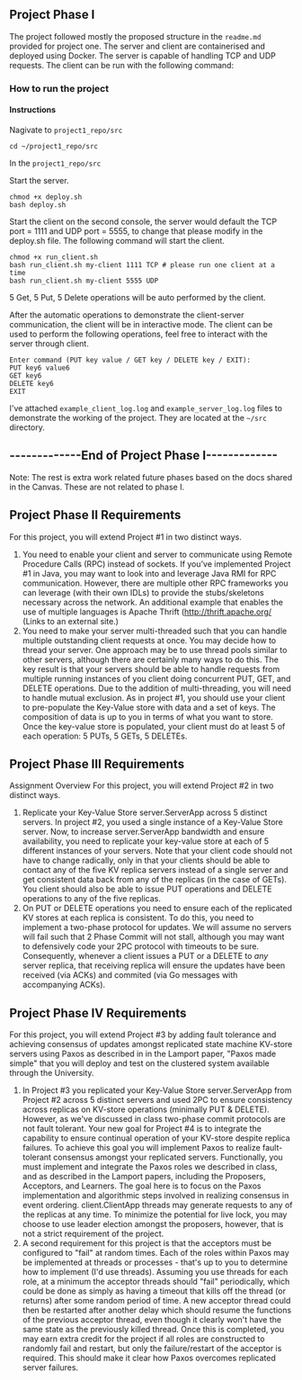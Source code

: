 ##  Project Phase I

The project followed mostly the proposed structure in the `readme.md` provided for project one. The server and client are containerised and deployed using Docker. The server is capable of handling TCP and UDP requests. The client can be run with the following command:
### How to run the project

#### Instructions
Nagivate to `project1_repo/src`
```shell
cd ~/project1_repo/src
```

In the `project1_repo/src`


Start the server.
```shell
chmod +x deploy.sh
bash deploy.sh
```

Start the client on the second console, the server would default the TCP port = 1111 and UDP port = 5555, to change that please modify in the deploy.sh file.
The following command will start the client.
```shell
chmod +x run_client.sh
bash run_client.sh my-client 1111 TCP # please run one client at a time
bash run_client.sh my-client 5555 UDP 
```

5 Get, 5 Put, 5 Delete operations will be auto performed by the client.

After the automatic operations to demonstrate the client-server communication, the client will be in interactive mode. The client can be used to perform the following operations, feel free to interact with the server through client.
```shell
Enter command (PUT key value / GET key / DELETE key / EXIT): 
PUT key6 value6
GET key6
DELETE key6
EXIT
```

I've attached `example_client_log.log` and `example_server_log.log` files to demonstrate the working of the project. They are located at the `~/src` directory.

## -------------End of Project Phase I-------------

Note: The rest is extra work related future phases based on the docs
shared in the Canvas. These are not related to phase I.

##  Project Phase II Requirements
For this project, you will extend Project #1 in two distinct ways.
1) You need to enable your client and server to communicate using Remote Procedure Calls (RPC) instead of sockets. If you’ve implemented Project #1 in Java, you may want to look into and leverage Java RMI for RPC communication. However, there are multiple other RPC frameworks you can leverage (with their own IDLs) to provide the stubs/skeletons necessary across the network. An additional example that enables the use of multiple languages is Apache Thrift (http://thrift.apache.org/
   (Links to an external site.)
2) You need to make your server multi-threaded such that you can handle multiple outstanding client requests at once. You may decide how to thread your server. One approach may be to use thread pools similar to other servers, although there are certainly many ways to do this. The key result is that your servers should be able to handle requests from multiple running instances of you client doing concurrent PUT, GET, and DELETE operations. Due to the addition of multi-threading, you will need to handle mutual exclusion.
   As in project #1, you should use your client to pre-populate the Key-Value store with data and a set of keys. The composition of data is up to you in terms of what you want to store. Once the key-value store is populated, your client must do at least 5 of each operation: 5 PUTs, 5 GETs, 5 DELETEs.

##  Project Phase III Requirements
Assignment Overview
For this project, you will extend Project #2 in two distinct ways.
1) Replicate your Key-Value Store server.ServerApp across 5 distinct servers. In project #2, you used a single
   instance of a Key-Value Store server. Now, to increase server.ServerApp bandwidth and ensure availability, you need to replicate your key-value store at each of 5 different instances of your servers. Note that your client code should not have to change radically, only in that your clients should be able to contact any of the five KV replica servers instead of a single server and get consistent data back from any of the replicas (in the case of GETs). You client should also be able to issue PUT operations and DELETE operations to any of the five replicas.
2) On PUT or DELETE operations you need to ensure each of the replicated KV stores at each replica is consistent. To do this, you need to implement a two-phase protocol for updates. We will assume no servers will fail such that 2 Phase Commit will not stall, although you may want to defensively code your 2PC protocol with timeouts to be sure. Consequently, whenever a client issues a PUT or a DELETE to *any* server replica, that receiving replica will ensure the updates have been received (via ACKs) and commited (via Go messages with accompanying ACKs).

##  Project Phase IV Requirements
For this project, you will extend Project #3 by adding fault tolerance and achieving consensus of updates amongst replicated state machine KV-store servers using Paxos as described in in the Lamport paper, "Paxos made simple" that you will deploy and test on the clustered system available through the University.
1) In Project #3 you replicated your Key-Value Store server.ServerApp from Project #2 across 5 distinct servers and used 2PC to ensure consistency across replicas on KV-store operations (minimally PUT & DELETE). However, as we've discussed in class two-phase commit protocols are not fault tolerant. Your new goal for Project #4 is to integrate the capability to ensure continual operation of your KV-store despite replica failures. To achieve this goal you will implement Paxos to realize fault-tolerant consensus amongst your replicated servers. Functionally, you must implement and integrate the Paxos roles we described in class, and as described in the Lamport papers, including the Proposers, Acceptors, and Learners. The goal here is to focus on the Paxos implementation and algorithmic steps involved in realizing consensus in event ordering. client.ClientApp threads may generate requests to any of the replicas at any time. To minimize the potential for live lock, you may choose to use leader election amongst the proposers, however, that is not a strict requirement of the project.
2) A second requirement for this project is that the acceptors must be configured to "fail" at random times. Each of the roles within Paxos may be implemented at threads or processes - that's up to you to determine how to implement (I'd use threads). Assuming you use threads for each role, at a minimum the acceptor threads should "fail" periodically, which could be done as simply as having a timeout that kills off the thread (or returns) after some random period of time. A new acceptor thread could then be restarted after another delay which should resume the functions of the previous acceptor thread, even though it clearly won't have the same state as the previously killed thread. Once this is completed, you may earn extra credit for the project if all roles are constructed to randomly fail and restart, but only the failure/restart of the acceptor is required. This should make it clear how Paxos overcomes replicated server failures.
